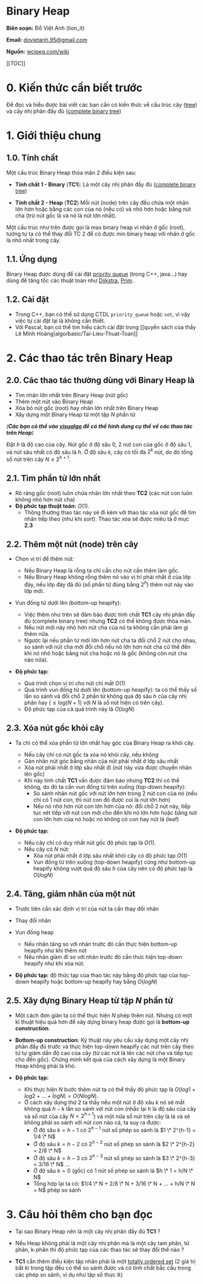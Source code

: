 # Binary Heap

**Biên soạn:** Đỗ Việt Anh (lion_it)

**Email:** dovietanh.95@gmail.com

**Nguồn:** [wcipeg.com/wiki](http://wcipeg.com/wiki/Binary_heap)

[[_TOC_]]

# 0. Kiến thức cần biết trước

Để đọc và hiểu được bài viết các bạn cần có kiến thức về cấu trúc cây ([tree](http://wcipeg.com/wiki/Tree)) và cây nhị phân đầy đủ ([complete binary tree](http://wcipeg.com/wiki/Tree#Binary_and_k-ary_trees))


# 1. Giới thiệu chung

## 1.0. Tính chất

Một cấu trúc Binary Heap thỏa mãn 2 điều kiện sau:

   * **Tính chất 1 - Binary** (**TC1**): Là một cây nhị phân đầy đủ ([complete binary tree](http://wcipeg.com/wiki/Tree#Binary_and_k-ary_trees))

   * **Tính chất 2 - Heap** (**TC2**) Mỗi nút (node) trên cây đều chứa một nhãn lớn hơn hoặc bằng các con của nó (nếu có) và nhỏ hơn hoặc bằng nút cha (trừ nút gốc là và nó là nút lớn nhất).

Một cấu trúc như trên được gọi là max binary heap vì nhãn ở gốc (root), tương tự ta có thể thay đổi TC 2 để có được min binary heap với nhãn ở gốc là nhỏ nhất trong cây.


## 1.1. Ứng dụng

Binary Heap được dùng để cài đặt [priority queue](https://en.wikipedia.org/wiki/Priority_queue) (trong C++, java...) hay dùng để tăng tốc các thuật toán như [Dijkstra](https://en.wikipedia.org/wiki/Dijkstra%27s_algorithm), [Prim](https://en.wikipedia.org/wiki/Prim%27s_algorithm)..

## 1.2. Cài đặt

- Trong C++, bạn có thể sử dụng CTDL `priority_queue` hoặc `set`, vì vậy việc tự cài đặt lại là không cần thiết.
- Với Pascal, bạn có thể tìm hiểu cách cài đặt trong [[quyển sách của thầy Lê Minh Hoàng|algo/basic/Tai-Lieu-Thuat-Toan]]

# 2. Các thao tác trên Binary Heap

## 2.0. Các thao tác thường dùng với Binary Heap là 

* Tìm nhãn lớn nhất trên Binary Heap (nút gốc)
* Thêm một nút vào Binary Heap
* Xóa bỏ nút gốc (root) hay nhãn lớn nhất trên Binary Heap
* Xây dựng một Binary Heap từ một tập $N$ phần tử

*(**Các bạn có thể vào [visualgo](http://visualgo.net/heap) để có thể hình dung cụ thể về các thao tác trên Heap**)*

Đặt $h$ là độ cao của cây. Nút gốc ở độ sâu 0, 2 nút con của gốc ở độ sâu 1, và nút sâu nhất có độ sâu là $h$. Ở độ sâu $k$, cây có tối đa $2^k$ nút, do đó tổng số nút trên cây $N \le 2^{h+1}$.

## 2.1. Tìm phần tử lớn nhất

* Rõ ràng gốc (root) luôn chứa nhãn lớn nhất theo **TC2** (các nút con luôn không nhỏ hơn nút cha) 
* **Độ phức tạp thuật toán:** $O(1)$.
    * Thông thường thao tác này sẽ đi kèm với thao tác xóa nút gốc để tìm nhãn tiếp theo (như khi sort). Thao tác xóa sẽ được miêu tả ở mục **2.3**


## 2.2. Thêm một nút (node) trên cây

* Chọn vị trí để thêm nút:
    * Nếu Binary Heap là rỗng ta chỉ cần cho nút cần thêm làm gốc.
    * Nếu Binary Heap không rỗng thêm nó vào vị trí phải nhất ở của lớp đáy, nếu lớp đáy đã đủ (số phần tử đúng bằng $2^h$) thêm nút này vào lớp mới.

* Vun đống từ dưới lên (bottom-up heapify):
    * Việc thêm như trên sẽ đảm bảo được tính chất **TC1** cây nhị phân đầy đủ (complete binary tree) nhưng **TC2** có thể không được thỏa mãn.
    * Nếu nút mới này nhỏ hơn nút cha của nó ta không cần phải làm gì thêm nữa.
    * Ngược lại nếu phần tử mới lớn hơn nút cha ta đổi chỗ 2 nút cho nhau, so sánh với nút cha mới đổi chỗ nếu nó lớn hơn nút cha cứ thế đến khi nó nhỏ hoặc bằng nút cha hoặc nó là gốc (không còn nút cha nào nữa).

* **Độ phức tạp:**
   * Quá trình chọn vị trí cho nút chỉ mất $O(1)$
   * Quá trình vun đống từ dưới lên (bottom-up heapify): ta có thể thấy số lần so sánh và đổi chỗ 2 phần tử không quá độ sâu $h$ của cây nhị phân hay ($\le log(N+1)$ với $N$ là số nút hiện có trên cây). 
   * Độ phức tạp của cả quá trình này là $O(logN)$

## 2.3. Xóa nút gốc khỏi cây

* Ta chỉ có thể xóa phần tử lớn nhất hay góc của Binary Heap ra khỏi cây. 
    * Nếu cây chỉ có nút gốc ta xóa nó khỏi cây, nếu không
    * Gán nhãn nút góc bằng nhãn của nút phải nhất ở lớp sâu nhất
    * Xóa nút phải nhất ở lớp sâu nhất đi (nút này vừa được chuyển nhãn lên gốc)
    * Khi này tính chất **TC1** vấn được đảm bảo nhưng **TC2** thì có thể không, do đó ta cần vun đống từ trên xuống (top-down heapify):
        * So sánh nhãn nút gốc với nút lớn hơn trong 2 nút con của nó (nếu chỉ có 1 nút con, thì nút con đó được coi là nút lớn hơn)
        * Nếu nó nhỏ hơn nút con lớn hơn của nó: đổi chỗ 2 nút này, tiếp tục xét tiếp với nút con mới cho đến khi nó lớn hơn hoặc bằng nút con lớn hơn của nó hoặc nó không có con hay nút lá (leaf)

* **Độ phức tạp:**
    * Nếu cây chỉ có duy nhất nút gốc độ phức tạp là $O(1)$.
    * Nếu cây có $N$ nút:
        * Xóa nút phải nhất ở lớp sâu nhất khỏi cây có độ phức tạp $O(1)$
        * Vun đống từ trên xuống (top-down heapify) cũng như bottom-up heapify không vượt quá độ sâu $h$ của cây nên có độ phức tạp là $O(logN)$


## 2.4. Tăng, giảm nhãn của một nút

* Trước tiên cần xác định vị trí của nút ta cần thay đổi nhãn
* Thay đổi nhãn
* Vun đống heap
    * Nếu nhãn tăng so với nhãn trước đó cần thực hiện bottom-up heapify như khi thêm nút
    * Nếu nhãn giảm đi so với nhãn trước đó cần thưc hiện top-down heapify như khi xóa nút.

* **Độ phức tạp:** độ thức tạp của thao tác này bằng độ phức tạp của top-down heapify hoặc bottom-up heapify hay bằng $O(logN)$


## 2.5. Xây đựng Binary Heap từ tập $N$ phần tử

* Một cách đơn giản ta có thể thực hiện $N$ phép thêm nút. Nhưng có một kĩ thuật hiệu quả hơn để xây dựng binary heap được gọi là **bottom-up construction**.
* **Bottom-up construction:** Kỹ thuật này yêu cầu xây dựng một cây nhị phân đầy đủ trước và thực hiện top-down heapify các nút trên cây theo tứ tự giảm dần độ cao của cây (từ các nút lá lên các nút cha và tiếp tục cho đến gốc). Chứng minh kết quả của cách xây dựng là một Binary Heap không phải là khó.

* **Độ phức tạp:**
   * Khi thực hiện $N$ bước thêm nút ta có thể thấy độ phức tạp là $O(log{1} + log{2} + ... + log{N}) = O(NlogN)$.
   * Ở cách xây dựng thứ 2 ta thấy nếu một nút ở độ xâu $k$ nó sẽ mất không quá $h - k$ lần so sánh với nút con (nhắc lại $h$ là độ sâu của cây và số nút của cây $N < 2^{h+1}$) và một nửa số nút trên cây là lá và sẽ không phải so sánh với nút con nào cả, ta suy ra được:
      * Ở độ sâu $k = h-1$ có $2^{h-1}$ nút số phép so sánh là $1 \* 2^{h-1} = 1/4 \* N$
      * Ở độ sâu $k = h-2$ có $2^{h-2}$ nút số phép so sánh là $2 \* 2^{h-2} = 2/8 \* N$
      * Ở độ sâu $k = h-3$ có $2^{h-3}$ nút số phép so sánh là $3 \* 2^{h-3} = 3/16 \* N$
        ...
      * Ở độ sâu $k = 0$ (gốc) có $1$ nút số phép so sánh là $h \* 1 = h/N \* N$
      * Tổng hợp lại ta có: $1/4 \* N + 2/8 \* N + 3/16 \* N + ... + h/N \* N = N$ phép so sánh

# 3. Câu hỏi thêm cho bạn đọc ##

* Tại sao Binary Heap nên là một cây nhị phân đầy đủ **TC1** ?

* Nếu Heap không phải là một cây nhị phân mà là một cây tam phân, tứ phân, k-phân thì độ phức tạp của các thao tác sẽ thay đổi thế nào ?

* **TC1** cần thêm điểu kiện tập nhãn phải là một [totally ordered set](http://wcipeg.com/wiki/Partial_order#Total_order) (2 giá trị bất kì trong tập đều có thể so sánh được và có tính chất bắc cầu trong các phép so sánh, ví dụ như tập số thực $\mathbb{R}$)

